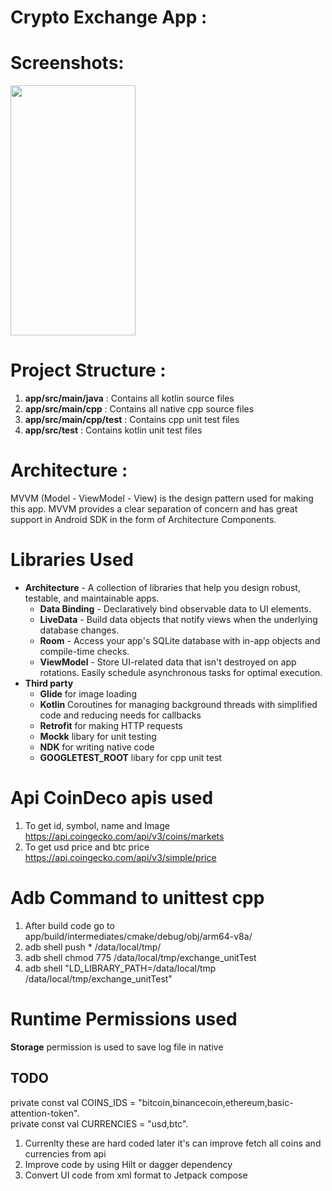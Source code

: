 # Crypto Exchange App :

# Screenshots:

<img src="https://user-images.githubusercontent.com/32419898/168645289-ac4f1119-943e-4737-a153-867624b50ff9.png" width="200" height="400">

# Project Structure :

1. **app/src/main/java**      : Contains all kotlin source files
2. **app/src/main/cpp**       : Contains all native cpp source files
3. **app/src/main/cpp/test**  : Contains cpp unit test files
4. **app/src/test**           : Contains kotlin unit test files

# Architecture :
MVVM (Model - ViewModel - View) is the design pattern used for making this app. 
MVVM provides a clear separation of concern and has great support in Android SDK in the form of Architecture Components.

# Libraries Used
* **Architecture** - A collection of libraries that help you design robust, testable, and maintainable apps.
  * **Data Binding** - Declaratively bind observable data to UI elements.
  * **LiveData** - Build data objects that notify views when the underlying database changes.
  * **Room** - Access your app's SQLite database with in-app objects and compile-time checks.
  * **ViewModel** - Store UI-related data that isn't destroyed on app rotations. Easily schedule asynchronous tasks for optimal execution.
* **Third party**
  * **Glide** for image loading
  * **Kotlin** Coroutines for managing background threads with simplified code and reducing needs for callbacks
  * **Retrofit** for making HTTP requests
  * **Mockk** libary for unit testing
  * **NDK** for writing native code
  * **GOOGLETEST_ROOT** libary for cpp unit test

# Api CoinDeco apis used
1. To get id, symbol, name and Image
https://api.coingecko.com/api/v3/coins/markets
2. To get usd price and btc price
https://api.coingecko.com/api/v3/simple/price

# Adb Command to unittest cpp
1. After build code go to app/build/intermediates/cmake/debug/obj/arm64-v8a/
2. adb shell push * /data/local/tmp/
3. adb shell chmod 775 /data/local/tmp/exchange_unitTest
4. adb shell "LD_LIBRARY_PATH=/data/local/tmp /data/local/tmp/exchange_unitTest"

# Runtime Permissions used
**Storage** permission is used to save log file in native

## TODO ##
private const val COINS_IDS = "bitcoin,binancecoin,ethereum,basic-attention-token". <br />
private const val CURRENCIES = "usd,btc". 

1. Currenlty these are hard coded later it's can improve fetch all coins and currencies from api
2. Improve code by using Hilt or dagger dependency
3. Convert UI code from xml format to Jetpack compose



